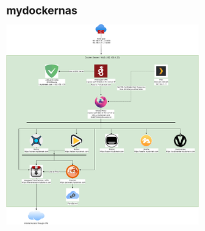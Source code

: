 # mydockernas
![alt text](https://github.com/Jack-O-Neil-l/mydockernas/blob/main/images/MyNasLogo.png?raw=true)
